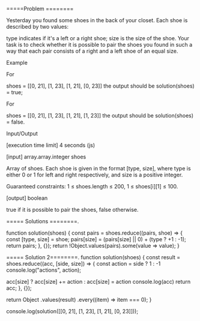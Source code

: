 =====Problem ========

Yesterday you found some shoes in the back of your closet. Each shoe is described by two values:

type indicates if it's a left or a right shoe;
size is the size of the shoe.
Your task is to check whether it is possible to pair the shoes you found in such a way that each pair consists of a right and a left shoe of an equal size.

Example

For

shoes = [[0, 21], 
         [1, 23], 
         [1, 21], 
         [0, 23]]
the output should be
solution(shoes) = true;

For

shoes = [[0, 21], 
         [1, 23], 
         [1, 21], 
         [1, 23]]
the output should be
solution(shoes) = false.

Input/Output

[execution time limit] 4 seconds (js)

[input] array.array.integer shoes

Array of shoes. Each shoe is given in the format [type, size], where type is either 0 or 1 for left and right respectively, and size is a positive integer.

Guaranteed constraints:
1 ≤ shoes.length ≤ 200,
1 ≤ shoes[i][1] ≤ 100.

[output] boolean

true if it is possible to pair the shoes, false otherwise.

===== Solutions ========.

function solution(shoes) {
  const pairs = shoes.reduce((pairs, shoe) => {
    const [type, size] = shoe;
    pairs[size] = (pairs[size] || 0) + (type ? +1 : -1);
    return pairs;
  }, {});
  return !Object.values(pairs).some(value => value);
}

===== Solution 2========.
function solution(shoes) { 
 const result = shoes.reduce((acc, [side, size]) => {
  const action = side ? 1 : -1
  console.log("actions", action);
   
  acc[size]
    ? acc[size] += action
    : acc[size] = action
     console.log(acc)
  return acc;
 }, {});

 return Object
  .values(result)
  .every((item) => item === 0); 
 }

 console.log(solution([[0, 21], [1, 23], [1, 21], [0, 23]]));
